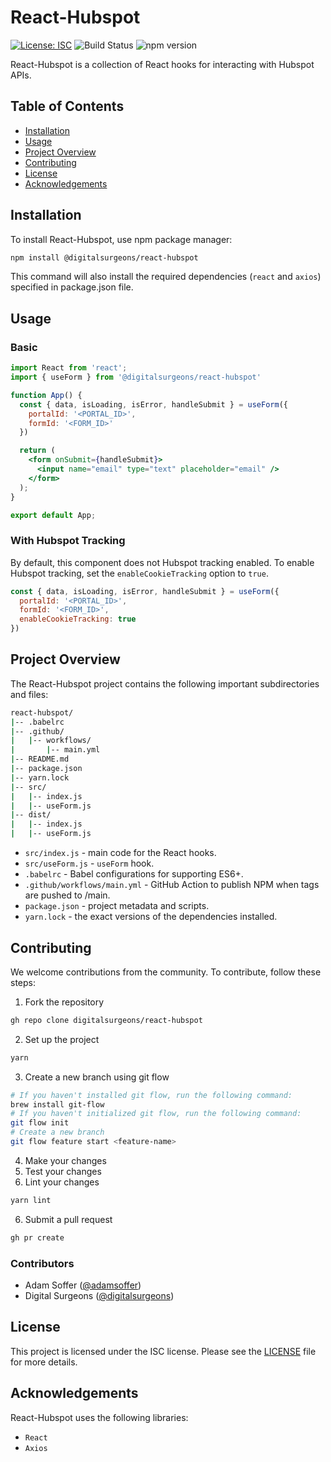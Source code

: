 # React-Hubspot

[![License: ISC](https://img.shields.io/badge/License-ISC-blue.svg)](https://opensource.org/licenses/ISC)
![Build Status](https://travis-ci.com/adamsoffer/react-hubspot.svg?branch=master)
![npm version](https://img.shields.io/npm/v/react-hubspot)

React-Hubspot is a collection of React hooks for interacting with Hubspot APIs.

## Table of Contents

* [Installation](#installation)
* [Usage](#usage)
* [Project Overview](#project-overview)
* [Contributing](#contributing)
* [License](#license)
* [Acknowledgements](#acknowledgements)

## Installation

To install React-Hubspot, use npm package manager:

```sh
npm install @digitalsurgeons/react-hubspot
```

This command will also install the required dependencies (`react` and `axios`) specified in package.json file.

## Usage

### Basic

```jsx
import React from 'react';
import { useForm } from '@digitalsurgeons/react-hubspot'

function App() {
  const { data, isLoading, isError, handleSubmit } = useForm({
    portalId: '<PORTAL_ID>',
    formId: '<FORM_ID>'
  })

  return (
    <form onSubmit={handleSubmit}>
      <input name="email" type="text" placeholder="email" />
    </form>
  );
}

export default App;
```

### With Hubspot Tracking

By default, this component does not Hubspot tracking enabled. To enable Hubspot tracking, set the `enableCookieTracking` option to `true`.

```jsx
const { data, isLoading, isError, handleSubmit } = useForm({
  portalId: '<PORTAL_ID>',
  formId: '<FORM_ID>',
  enableCookieTracking: true
})
```

## Project Overview

The React-Hubspot project contains the following important subdirectories and files:

```bash
react-hubspot/
|-- .babelrc
|-- .github/
|   |-- workflows/
|       |-- main.yml
|-- README.md
|-- package.json
|-- yarn.lock
|-- src/
|   |-- index.js
|   |-- useForm.js
|-- dist/
|   |-- index.js
|   |-- useForm.js
```

* `src/index.js` - main code for the React hooks.
* `src/useForm.js` - `useForm` hook.
* `.babelrc` - Babel configurations for supporting ES6+.
* `.github/workflows/main.yml` - GitHub Action to publish NPM when tags are pushed to /main.
* `package.json` - project metadata and scripts.
* `yarn.lock` - the exact versions of the dependencies installed.

## Contributing

We welcome contributions from the community. To contribute, follow these steps:

1. Fork the repository

```sh
gh repo clone digitalsurgeons/react-hubspot
```

2. Set up the project

```sh
yarn
```

3. Create a new branch using git flow

```sh
# If you haven't installed git flow, run the following command:
brew install git-flow
# If you haven't initialized git flow, run the following command:
git flow init
# Create a new branch
git flow feature start <feature-name>
```

4. Make your changes
5. Test your changes
6. Lint your changes

```sh
yarn lint
```

6. Submit a pull request

```sh
gh pr create
```

### Contributors

* Adam Soffer ([@adamsoffer](https://github.com/adamsoffer))
* Digital Surgeons ([@digitalsurgeons](https://github.com/digitalsurgeons))

## License

This project is licensed under the ISC license. Please see the [LICENSE](LICENSE) file for more details.

## Acknowledgements

React-Hubspot uses the following libraries:

* `React`
* `Axios`
